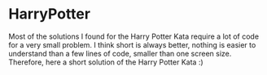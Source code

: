 # HarryPotter

Most of the solutions I found for the Harry Potter Kata require a lot of code for a very small problem. I think short is always better,
nothing is easier to understand than a few lines of code, smaller than one screen size.
Therefore, here a short solution of the Harry Potter Kata :)
